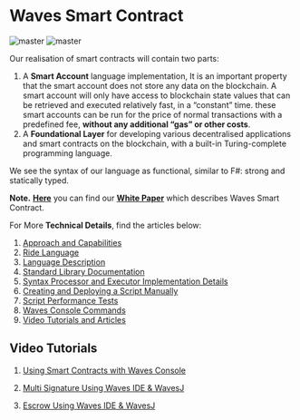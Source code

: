 # Waves Smart Contract

![master](https://img.shields.io/badge/TESTNET-available-4bc51d.svg) ![master](https://img.shields.io/badge/node->%3D0.12.0-4bc51d.svg)

Our realisation of smart contracts will contain two parts:

1. A **Smart Account** language implementation, It is an important property that the smart account does not store any data on the blockchain. A smart account will only have access to blockchain state values that can be retrieved and executed relatively fast, in a “constant” time. these smart accounts can be run for the price of normal transactions with a predefined fee, **without any additional “gas” or other costs**.
2. A **Foundational Layer** for developing various decentralised applications and smart contracts on the blockchain, with a built-in Turing-complete programming language.

We see the syntax of our language as functional, similar to F\#: strong and statically typed.

**Note.** [**Here**](https://wavesplatform.com/files/docs/white_paper_waves_smart_contracts.pdf?cache=b) you can find our [**White Paper**](https://wavesplatform.com/files/docs/white_paper_waves_smart_contracts.pdf?cache=b) which describes Waves Smart Contract.

For More **Technical Details**, find the articles below:

1. [Approach and Capabilities](/technical-details/waves-contracts-language-description/approach-and-capabilities.md)
2. [Ride Language](/technical-details/ride-language.md)
3. [Language Description](/technical-details/ride-language/language-description.md)
4. [Standard Library Documentation](/technical-details/waves-contracts-language-description/standard-library.md)
5. [Syntax Processor and Executor Implementation Details](/technical-details/waves-contracts-language-description/implementation-details.md)
6. [Creating and Deploying a Script Manually](/technical-details/waves-contracts-language-description/creating-and-deploying-a-script-manually.md)
7. [Script Performance Tests](//technical-details/waves-contracts-language-description/script-performance-tests.md)
8. [Waves Console Commands](/technical-details/waves-contracts-language-description/waves-console-commands.md)
9. [Video Tutorials and Articles](/technical-details/video-tutorials-and-articles.md)

## Video Tutorials

1. [Using Smart Contracts with Waves Console](https://www.youtube.com/watch?v=sOZuE9Ebfko&t=557s)

2. [Multi Signature Using Waves IDE & WavesJ](https://www.youtube.com/watch?v=o2msjSo0y0o&t=32s)

3. [Escrow Using Waves IDE & WavesJ](https://www.youtube.com/watch?v=31dwYcgb65M&t=381s)



